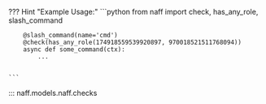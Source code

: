 ??? Hint "Example Usage:"
    ```python
        from naff import check, has_any_role, slash_command

        @slash_command(name='cmd')
        @check(has_any_role(174918559539920897, 970018521511768094))
        async def some_command(ctx):
            ...


    ```
::: naff.models.naff.checks
